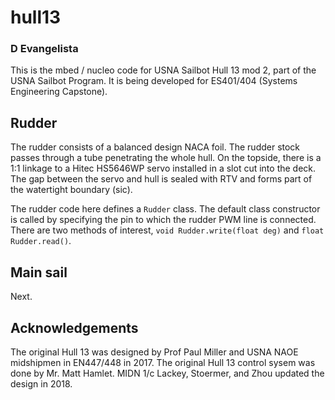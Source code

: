 # hull13
### D Evangelista

This is the mbed / nucleo code for USNA Sailbot Hull 13 mod 2, part of the USNA Sailbot Program. It is being developed for ES401/404 (Systems Engineering Capstone). 


## Rudder
The rudder consists of a balanced design NACA foil. The rudder stock passes through a tube penetrating the whole hull. On the topside, there is a 1:1 linkage to a Hitec HS5646WP servo installed in a slot cut into the deck. The gap between the servo and hull is sealed with RTV and forms part of the watertight boundary (sic). 

The rudder code here defines a `Rudder` class. The default class constructor is called by specifying the pin to which the rudder PWM line is connected.  There are two methods of interest, `void Rudder.write(float deg)` and `float Rudder.read()`.

## Main sail
Next. 


## Acknowledgements
The original Hull 13 was designed by Prof Paul Miller and USNA NAOE midshipmen in EN447/448 in 2017. The original Hull 13 control sysem was done by Mr. Matt Hamlet. MIDN 1/c Lackey, Stoermer, and Zhou updated the design in 2018. 
